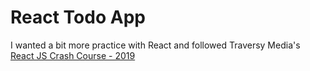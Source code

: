 # React Todo App

I wanted a bit more practice with React and followed Traversy Media's [React JS Crash Course - 2019](https://www.youtube.com/watch?v=sBws8MSXN7A)